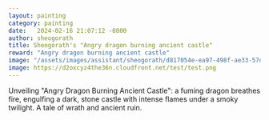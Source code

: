 ```yaml
---
layout: painting
category: painting
date:   2024-02-16 21:07:12 -0800
author: sheogorath
title: Sheogorath's "Angry dragon burning ancient castle"
reward: "Angry dragon burning ancient castle"
image: "/assets/images/assistant/sheogorath/d817054e-ea97-498f-ae33-57deb08fa6b9.png"
image: https://d2oxcyz4the36n.cloudfront.net/test/test.png
---
```

Unveiling "Angry Dragon Burning Ancient Castle": a fuming dragon breathes fire, engulfing a dark, stone castle with intense flames under a smoky twilight. A tale of wrath and ancient ruin.

